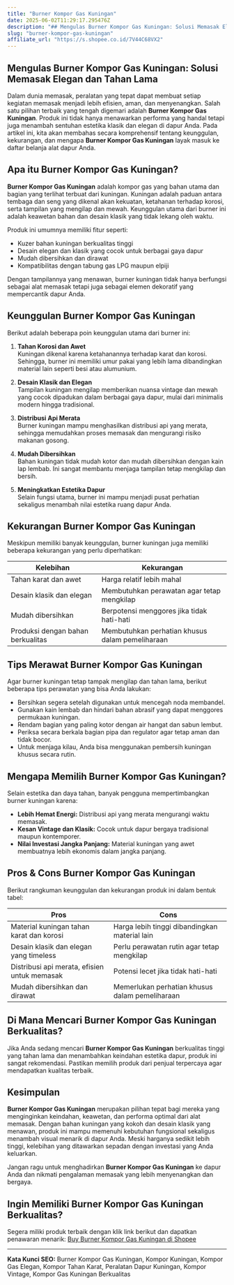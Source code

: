 ```yaml
---
title: "Burner Kompor Gas Kuningan"
date: 2025-06-02T11:29:17.295476Z
description: "## Mengulas Burner Kompor Gas Kuningan: Solusi Memasak Elegan dan Tahan Lama..."
slug: "burner-kompor-gas-kuningan"
affiliate_url: "https://s.shopee.co.id/7V44C68VX2"
---
```

## Mengulas Burner Kompor Gas Kuningan: Solusi Memasak Elegan dan Tahan Lama

Dalam dunia memasak, peralatan yang tepat dapat membuat setiap kegiatan memasak menjadi lebih efisien, aman, dan menyenangkan. Salah satu pilihan terbaik yang tengah digemari adalah **Burner Kompor Gas Kuningan**. Produk ini tidak hanya menawarkan performa yang handal tetapi juga menambah sentuhan estetika klasik dan elegan di dapur Anda. Pada artikel ini, kita akan membahas secara komprehensif tentang keunggulan, kekurangan, dan mengapa **Burner Kompor Gas Kuningan** layak masuk ke daftar belanja alat dapur Anda.

## Apa itu Burner Kompor Gas Kuningan?

**Burner Kompor Gas Kuningan** adalah kompor gas yang bahan utama dan bagian yang terlihat terbuat dari kuningan. Kuningan adalah paduan antara tembaga dan seng yang dikenal akan kekuatan, ketahanan terhadap korosi, serta tampilan yang mengilap dan mewah. Keunggulan utama dari burner ini adalah keawetan bahan dan desain klasik yang tidak lekang oleh waktu.

Produk ini umumnya memiliki fitur seperti:
- Kuzer bahan kuningan berkualitas tinggi
- Desain elegan dan klasik yang cocok untuk berbagai gaya dapur
- Mudah dibersihkan dan dirawat
- Kompatibilitas dengan tabung gas LPG maupun elpiji

Dengan tampilannya yang menawan, burner kuningan tidak hanya berfungsi sebagai alat memasak tetapi juga sebagai elemen dekoratif yang mempercantik dapur Anda.

## Keunggulan Burner Kompor Gas Kuningan

Berikut adalah beberapa poin keunggulan utama dari burner ini:

1. **Tahan Korosi dan Awet**  
Kuningan dikenal karena ketahanannya terhadap karat dan korosi. Sehingga, burner ini memiliki umur pakai yang lebih lama dibandingkan material lain seperti besi atau alumunium.

2. **Desain Klasik dan Elegan**  
Tampilan kuningan mengilap memberikan nuansa vintage dan mewah yang cocok dipadukan dalam berbagai gaya dapur, mulai dari minimalis modern hingga tradisional.

3. **Distribusi Api Merata**  
Burner kuningan mampu menghasilkan distribusi api yang merata, sehingga memudahkan proses memasak dan mengurangi risiko makanan gosong.

4. **Mudah Dibersihkan**  
Bahan kuningan tidak mudah kotor dan mudah dibersihkan dengan kain lap lembab. Ini sangat membantu menjaga tampilan tetap mengkilap dan bersih.

5. **Meningkatkan Estetika Dapur**  
Selain fungsi utama, burner ini mampu menjadi pusat perhatian sekaligus menambah nilai estetika ruang dapur Anda.

## Kekurangan Burner Kompor Gas Kuningan

Meskipun memiliki banyak keunggulan, burner kuningan juga memiliki beberapa kekurangan yang perlu diperhatikan:

| Kelebihan                        | Kekurangan                            |
|----------------------------------|--------------------------------------|
| Tahan karat dan awet             | Harga relatif lebih mahal          |
| Desain klasik dan elegan         | Membutuhkan perawatan agar tetap mengkilap |
| Mudah dibersihkan               | Berpotensi menggores jika tidak hati-hati |
| Produksi dengan bahan berkualitas| Membutuhkan perhatian khusus dalam pemeliharaan |

## Tips Merawat Burner Kompor Gas Kuningan

Agar burner kuningan tetap tampak mengilap dan tahan lama, berikut beberapa tips perawatan yang bisa Anda lakukan:

- Bersihkan segera setelah digunakan untuk mencegah noda membandel.
- Gunakan kain lembab dan hindari bahan abrasif yang dapat menggores permukaan kuningan.
- Rendam bagian yang paling kotor dengan air hangat dan sabun lembut.
- Periksa secara berkala bagian pipa dan regulator agar tetap aman dan tidak bocor.
- Untuk menjaga kilau, Anda bisa menggunakan pembersih kuningan khusus secara rutin.

## Mengapa Memilih Burner Kompor Gas Kuningan?

Selain estetika dan daya tahan, banyak pengguna mempertimbangkan burner kuningan karena:

- **Lebih Hemat Energi:** Distribusi api yang merata mengurangi waktu memasak.
- **Kesan Vintage dan Klasik:** Cocok untuk dapur bergaya tradisional maupun kontemporer.
- **Nilai Investasi Jangka Panjang:** Material kuningan yang awet membuatnya lebih ekonomis dalam jangka panjang.

## Pros & Cons Burner Kompor Gas Kuningan

Berikut rangkuman keunggulan dan kekurangan produk ini dalam bentuk tabel:

| Pros                                              | Cons                                          |
|---------------------------------------------------|----------------------------------------------|
| Material kuningan tahan karat dan korosi        | Harga lebih tinggi dibandingkan material lain |
| Desain klasik dan elegan yang timeless        | Perlu perawatan rutin agar tetap mengkilap   |
| Distribusi api merata, efisien untuk memasak | Potensi lecet jika tidak hati-hati          |
| Mudah dibersihkan dan dirawat                  | Memerlukan perhatian khusus dalam pemeliharaan |

## Di Mana Mencari Burner Kompor Gas Kuningan Berkualitas?

Jika Anda sedang mencari **Burner Kompor Gas Kuningan** berkualitas tinggi yang tahan lama dan menambahkan keindahan estetika dapur, produk ini sangat rekomendasi. Pastikan memilih produk dari penjual terpercaya agar mendapatkan kualitas terbaik.

## Kesimpulan

**Burner Kompor Gas Kuningan** merupakan pilihan tepat bagi mereka yang menginginkan keindahan, keawetan, dan performa optimal dari alat memasak. Dengan bahan kuningan yang kokoh dan desain klasik yang menawan, produk ini mampu memenuhi kebutuhan fungsional sekaligus menambah visual menarik di dapur Anda. Meski harganya sedikit lebih tinggi, kelebihan yang ditawarkan sepadan dengan investasi yang Anda keluarkan.

Jangan ragu untuk menghadirkan **Burner Kompor Gas Kuningan** ke dapur Anda dan nikmati pengalaman memasak yang lebih menyenangkan dan bergaya.

## Ingin Memiliki Burner Kompor Gas Kuningan Berkualitas?

Segera miliki produk terbaik dengan klik link berikut dan dapatkan penawaran menarik: [Buy Burner Kompor Gas Kuningan di Shopee](https://s.shopee.co.id/7V44C68VX2)

---

**Kata Kunci SEO:** Burner Kompor Gas Kuningan, Kompor Kuningan, Kompor Gas Elegan, Kompor Tahan Karat, Peralatan Dapur Kuningan, Kompor Vintage, Kompor Gas Kuningan Berkualitas